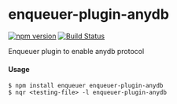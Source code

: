 # enqueuer-plugin-anydb
[![npm version](https://badge.fury.io/js/enqueuer-plugin-sqs.svg)](https://badge.fury.io/js/enqueuer-plugin-anydb) [![Build Status](https://travis-ci.org/guilhermecorsino/enqueuer-plugin-anydb.svg?branch=master)](https://travis-ci.org/guilhermecorsino/enqueuer-plugin-anydb)

Enqueuer plugin to enable anydb protocol
#### Usage
    $ npm install enqueuer enqueuer-plugin-anydb
    $ nqr <testing-file> -l enqueuer-plugin-anydb
